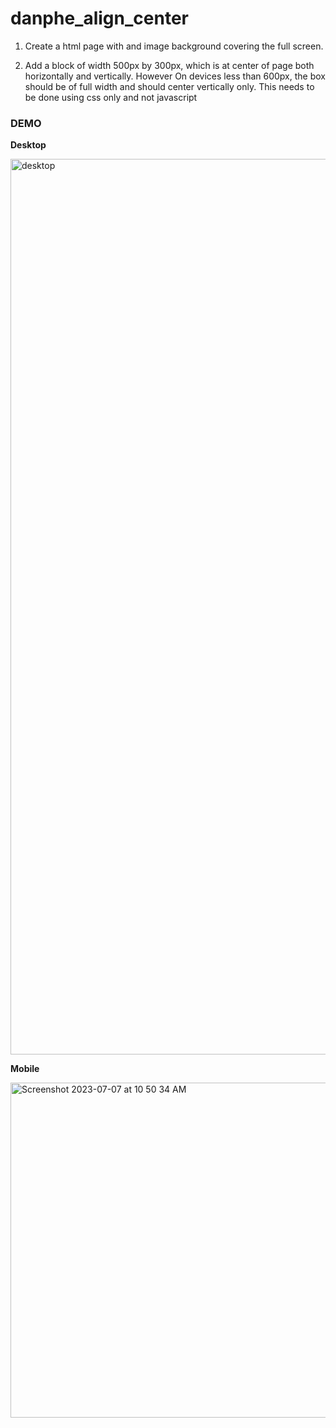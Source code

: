 # danphe_align_center

1. Create a html page with and image background covering the full screen.

2. Add a block of width 500px by 300px, which is at center of page both horizontally and vertically. However On devices less than 600px, the box should be of full width and should center vertically only. This needs to be done using css only and not javascript

### DEMO

**Desktop**

<img width="1433" alt="desktop" src="https://github.com/Pralish/danphe_align_center/assets/50227291/37e455a2-162f-4988-b944-dc670e25761e">


**Mobile**

<img width="536" alt="Screenshot 2023-07-07 at 10 50 34 AM" src="https://github.com/Pralish/danphe_align_center/assets/50227291/f7c3bd31-4fbe-4906-986b-540b779cad35">
